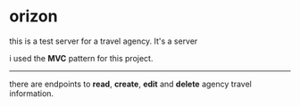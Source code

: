 # orizon 

this is a test server for a travel agency.
It's a server 

i used the **MVC** pattern for this project.

----
there are endpoints to **read**, **create**, **edit** and **delete** agency travel information.
